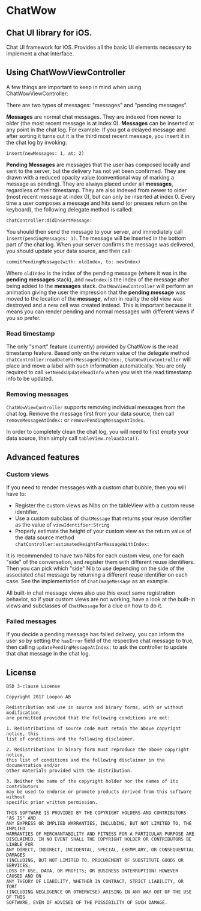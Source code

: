 # ChatWow

## Chat UI library for iOS.

Chat UI framework for iOS. Provides all the basic UI elements necessary to implement a chat interface.

## Using ChatWowViewController

A few things are important to keep in mind when using ChatWowViewController:

There are two types of messages: "messages" and "pending messages".

**Messages** are normal chat messages. They are indexed from newer to older (the most recent message is at index 0). **Messages** can be inserted at any point in the chat log. For example: If you got a delayed message and after sorting it turns out it is the third most recent message, you insert it in the chat log by invoking:

`insert(newMessages: 1, at: 2)`

**Pending Messages** are messages that the user has composed locally and sent to the server, but the delivery has not yet been confirmed. They are drawn with a reduced opacity value (conventional way of marking a message as pending). They are always placed under all **messages**, regardless of their timestamp. They are also indexed from newer to older (most recent message at index 0), but can only be inserted at index 0. Every time a user composes a message and hits send (or presses return on the keyboard), the following delegate method is called:

`chatController:didInsertMessage:`

You should then send the message to your server, and immediately call `insert(pendingMessages: 1)`. The message will be inserted in the bottom part of the chat log. When your server confirms the message was delivered, you should update your data source, and then call:

`commitPendingMessage(with: oldIndex, to: newIndex)`

Where `oldIndex` is the index of the pending message (where it was in the **pending messages** stack), and `newIndex` is the index of the message after being added to the **messages** stack. `ChatWowViewController` will perform an animation giving the user the impression that the **pending message** was moved to the location of the **message**, when in reality the old view was destroyed and a new cell was created instead. This is important because it means you can render pending and normal messages with different views if you so prefer.

### Read timestamp

The only "smart" feature (currently) provided by ChatWow is the read timestamp feature. Based only on the return value of the delegate method `chatController:readDateForMessageWithIndex:`, `ChatWowViewController` will place
and move a label with such information automatically. You are only required to call `setNeedsUpdateReadInfo` when you wish the read timestamp info to be updated.

### Removing messages

`ChatWowViewController` supports removing individual messages from the chat log. Remove the message first from your data source, then call `removeMessageAtIndex:` or `removePendingMessageAtIndex`.

In order to completely clean the chat log, you will need to first empty your data source, then simply call `tableView.reloadData()`.

## Advanced features

### Custom views

If you need to render messages with a custom chat bubble, then you will have to:

- Register the custom views as Nibs on the tableView with a custom reuse identifier.
- Use a custom subclass of `ChatMessage` that returns your reuse identifier as the value of `viewIdentifier:String`
- Properly estimate the height of your custom view as the return value of the data source method
`chatController:estimatedHeightForMessageWithIndex:`

It is recommended to have two Nibs for each custom view, one for each "side" of the conversation, and register them with different reuse identifiers. Then you can pick which "side" Nib to use depending on the side of the associated chat message by returning a different reuse identifier on each case. See the implementation of `ChatImageMessage` as an example.

All built-in chat message views  also use this exact same registration behavior, so if your custom views are not working, have a look at the built-in views and subclasses of `ChatMessage` for a clue on how to do it.

### Failed messages

If you decide a pending message has failed delivery, you can inform the user so by setting the `hasError` field of the respective chat message to true, then calling `updatePendingMessageAtIndex:` to ask the controller to update that chat message in the chat log.

## License

```
BSD 3-clause License

Copyright 2017 Loopon AB

Redistribution and use in source and binary forms, with or without modification,
are permitted provided that the following conditions are met:

1. Redistributions of source code must retain the above copyright notice, this
list of conditions and the following disclaimer.

2. Redistributions in binary form must reproduce the above copyright notice,
this list of conditions and the following disclaimer in the documentation and/or
other materials provided with the distribution.

3. Neither the name of the copyright holder nor the names of its contributors
may be used to endorse or promote products derived from this software without
specific prior written permission.

THIS SOFTWARE IS PROVIDED BY THE COPYRIGHT HOLDERS AND CONTRIBUTORS "AS IS" AND
ANY EXPRESS OR IMPLIED WARRANTIES, INCLUDING, BUT NOT LIMITED TO, THE IMPLIED
WARRANTIES OF MERCHANTABILITY AND FITNESS FOR A PARTICULAR PURPOSE ARE
DISCLAIMED. IN NO EVENT SHALL THE COPYRIGHT HOLDER OR CONTRIBUTORS BE LIABLE FOR
ANY DIRECT, INDIRECT, INCIDENTAL, SPECIAL, EXEMPLARY, OR CONSEQUENTIAL DAMAGES
(INCLUDING, BUT NOT LIMITED TO, PROCUREMENT OF SUBSTITUTE GOODS OR SERVICES;
LOSS OF USE, DATA, OR PROFITS; OR BUSINESS INTERRUPTION) HOWEVER CAUSED AND ON
ANY THEORY OF LIABILITY, WHETHER IN CONTRACT, STRICT LIABILITY, OR TORT
(INCLUDING NEGLIGENCE OR OTHERWISE) ARISING IN ANY WAY OUT OF THE USE OF THIS
SOFTWARE, EVEN IF ADVISED OF THE POSSIBILITY OF SUCH DAMAGE.
```